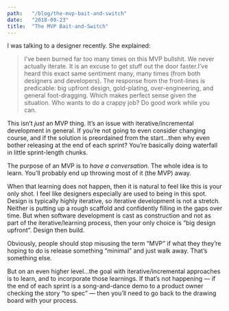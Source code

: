 ```yaml
---
path:	"/blog/the-mvp-bait-and-switch"
date:	"2018-09-23"
title:	"The MVP Bait-and-Switch"
---
```


I was talking to a designer recently. She explained:


> I’ve been burned far too many times on this MVP bullshit. We never actually iterate. It is an excuse to get stuff out the door faster.I’ve heard this exact same sentiment many, many times (from both designers and developers). The response from the front-lines is predicable: big upfront design, gold-plating, over-engineering, and general foot-dragging. Which makes perfect sense given the situation. Who wants to do a crappy job? Do good work while you can.

This isn’t *just* an MVP thing. It’s an issue with iterative/incremental development in general. If you’re not going to even consider changing course, and if the solution is preordained from the start…then why even bother releasing at the end of each sprint? You’re basically doing waterfall in little sprint-length chunks.

The purpose of an MVP is to *have a conversation*. The whole idea is to learn. You’ll probably end up throwing most of it (the MVP) away.

When that learning does not happen, then it is natural to feel like this is your only shot. I feel like designers especially are used to being in this spot. Design is typically highly iterative, so iterative development is not a stretch. Neither is putting up a rough scaffold and confidently filling in the gaps over time. But when software development is cast as construction and not as part of the iterative/learning process, then your only choice is “big design upfront”. Design then build.

Obviously, people should stop misusing the term “MVP” if what they they’re hoping to do is release something “minimal” and just walk away. That’s something else.

But on an even higher level…the goal with iterative/incremental approaches is to learn, and to incorporate those learnings. If that’s not happening — if the end of each sprint is a song-and-dance demo to a product owner checking the story “to spec” — then you’ll need to go back to the drawing board with your process.

